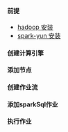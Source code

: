 #### 前提

- [hadoop 安装](http://ispong.isxcode.com/hadoop/hadoop/hadoop%20%E5%8D%95%E8%8A%82%E7%82%B9%E5%AE%89%E8%A3%85/)
- [spark-yun 安装](./linux源码安装.md)

#### 创建计算引擎

#### 添加节点

#### 创建作业流

#### 添加sparkSql作业

#### 执行作业


